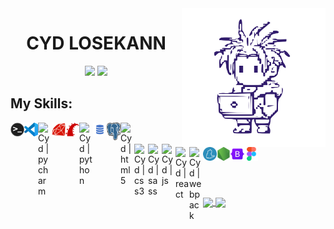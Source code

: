 <img align="right" src="picsvg_download.svg" width="230" />
<h1 align="center">CYD LOSEKANN</h1>
<div align="center">
   <p align="center">
    <a href="https://www.linkedin.com/in/cyd87/" target="_blank"><img src="https://img.shields.io/badge/-LinkedIn-3F3D56?style=for-the-badge&logo=linkedin&logoColor=lightskyblue" width="90"></a>
    <a href="https://www.instagram.com/cydlsk/" target="_blank"><img src="https://img.shields.io/badge/-Instagram-3F3D56?style=for-the-badge&logo=instagram&logoColor=pink" width="100"></a> </p>

</div>



 
## My Skills:
<div style="display: inline_block">
   <a href="https://iterm2.com/">
     <img align="left" alt="Cyd | terminal" width="22px" src="https://raw.githubusercontent.com/github/explore/80688e429a7d4ef2fca1e82350fe8e3517d3494d/topics/terminal/terminal.png"/>
   </a>
   <a href="https://code.visualstudio.com/">
      <img align="left" alt="Cyd | vscode" width="22px" src="https://raw.githubusercontent.com/github/explore/80688e429a7d4ef2fca1e82350fe8e3517d3494d/topics/visual-studio-code/visual-studio-code.png" />
   </a>
   <a href="https://www.jetbrains.com/pycharm/">
      <img align="left" alt="Cyd | pycharm" width="22px" src="https://upload.wikimedia.org/wikipedia/commons/thumb/1/1d/PyCharm_Icon.svg/1200px-PyCharm_Icon.svg.png" />
   </a>
   <a href="https://www.ruby-lang.org/">
      <img align="left" alt="Cyd | ruby" width="22px" src="https://github.com/devicons/devicon/raw/master/icons/ruby/ruby-plain.svg" />
   </a>
   <a href="https://rubyonrails.org/">
      <img align="left" alt="Cyd | rails" width="22px" src="https://github.com/devicons/devicon/raw/master/icons/rails/rails-plain.svg" />
   </a>
   <a href="https://www.python.org/">
      <img align="left" alt="Cyd | python" width="22px" src="https://raw.githubusercontent.com/danielcranney/readme-generator/main/public/icons/skills/python-colored.svg" />
   </a>
   <a href="https://www.sqlite.org/">
      <img align="left" alt="Cyd | sqlite" width="22px" src="https://raw.githubusercontent.com/github/explore/80688e429a7d4ef2fca1e82350fe8e3517d3494d/topics/sql/sql.png" />
   </a>
   <a href="https://www.postgresql.org/">
    <img align="left" alt="Cyd | postgre" width="22px" src="https://raw.githubusercontent.com/github/explore/80688e429a7d4ef2fca1e82350fe8e3517d3494d/topics/postgresql/postgresql.png" width="22" height="28" alt="postgresql"/>
   </a>
   <a href="https://developer.mozilla.org/en-US/docs/Glossary/HTML5"> 
      <img align="left" alt="Cyd | html5" width="22px" src="https://raw.githubusercontent.com/danielcranney/readme-generator/main/public/icons/skills/html5-colored.svg" alt="html5" />
   </a>
    <br></br>
   <a href="https://developer.mozilla.org/en-US/docs/Web/CSS">
    <img align="left" alt="Cyd | css3" width="22px" src="https://raw.githubusercontent.com/danielcranney/readme-generator/main/public/icons/skills/css3-colored.svg" alt="css3" />
   </a>
   <a href="https://sass-lang.com/documentation/">
    <img align="left" alt="Cyd | sass" width="22px" src="https://raw.githubusercontent.com/danielcranney/readme-generator/main/public/icons/skills/sass-colored.svg" alt="sass" />
   </a>
   <a href="https://developer.mozilla.org/en-US/docs/Web/JavaScript">
    <img align="left" alt="Cyd | js" width="22px" src="https://raw.githubusercontent.com/danielcranney/readme-generator/main/public/icons/skills/javascript-colored.svg" alt="js" />
   </a>
   <a href="https://react.dev/">
    <img align="left" alt="Cyd | react" width="22px" src="https://raw.githubusercontent.com/danielcranney/readme-generator/main/public/icons/skills/react-colored.svg" alt="react" />
   </a>
   <a href="https://webpack.js.org/"> 
    <img align="left" alt="Cyd | webpack" width="22px" src="https://raw.githubusercontent.com/danielcranney/readme-generator/main/public/icons/skills/webpack-colored.svg" alt="webpack" />
   </a>
   <a href="https://yarnpkg.com/">
    <img align="left" alt="Cyd | yarn" width="22px" src="https://github.com/devicons/devicon/blob/master/icons/yarn/yarn-original.svg" alt="yarn" />
   </a>
   <a href="https://nodejs.org/">
    <img align="left" alt="Cyd | node" width="22px" src="https://github.com/devicons/devicon/blob/master/icons/nodejs/nodejs-original.svg" alt="node" />
   </a>
   <a href="https://getbootstrap.com/">
    <img align="left" alt="Cyd | bootstrap" width="22px" src="https://github.com/devicons/devicon/blob/master/icons/bootstrap/bootstrap-original.svg" alt="bootstrap" />
   </a>
   <a href="https://www.figma.com/">
    <img align="left" alt="Cyd | figma" width="22px" src="https://github.com/devicons/devicon/blob/master/icons/figma/figma-original.svg" alt="figma" />
   </a>
</div>
    <br>



   <br><br>
   
<a href="https://github.com/anuraghazra/github-readme-stats">
  <img height=200 align="center" src="https://github-readme-stats.vercel.app/api?username=cydlos&rank_icon=github" />
</a>
<a href="https://github.com/anuraghazra/convoychat">
  <img height=200 align="center" src="https://github-readme-stats.vercel.app/api/top-langs?username=cydlos&layout=compact&hide_progress=true&langs_count=8&card_width=70" />
</a>



